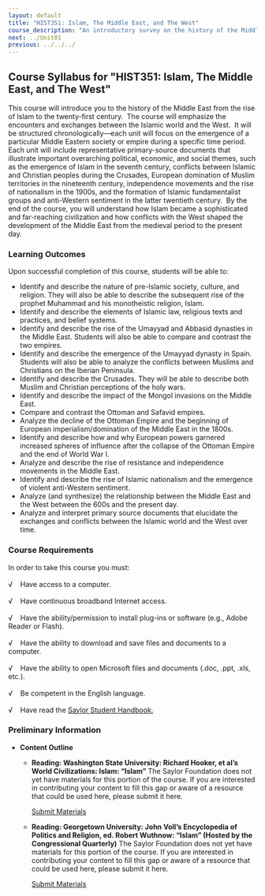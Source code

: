 ```yaml
---
layout: default
title: "HIST351: Islam, The Middle East, and The West"
course_description: "An introductory survey on the history of the Middle East from the rise of Islam in the 7th century to the present, with particular emphasis on the interactions between the Islamic world and the West."
next: ../Unit01
previous: ../../../
---
```

Course Syllabus for "HIST351: Islam, The Middle East, and The West"
-------------------------------------------------------------------

This course will introduce you to the history of the Middle East from
the rise of Islam to the twenty-first century.  The course will
emphasize the encounters and exchanges between the Islamic world and the
West.  It will be structured chronologically—each unit will focus on the
emergence of a particular Middle Eastern society or empire during a
specific time period.  Each unit will include representative
primary-source documents that illustrate important overarching
political, economic, and social themes, such as the emergence of Islam
in the seventh century, conflicts between Islamic and Christian peoples
during the Crusades, European domination of Muslim territories in the
nineteenth century, independence movements and the rise of nationalism
in the 1900s, and the formation of Islamic fundamentalist groups and
anti-Western sentiment in the latter twentieth century.  By the end of
the course, you will understand how Islam became a sophisticated and
far-reaching civilization and how conflicts with the West shaped the
development of the Middle East from the medieval period to the present
day.

### Learning Outcomes

Upon successful completion of this course, students will be able to:

-   Identify and describe the nature of pre-Islamic society, culture,
    and religion. They will also be able to describe the subsequent rise
    of the prophet Muhammad and his monotheistic religion, Islam.
-   Identify and describe the elements of Islamic law, religious texts
    and practices, and belief systems.
-   Identify and describe the rise of the Umayyad and Abbasid dynasties
    in the Middle East. Students will also be able to compare and
    contrast the two empires.
-   Identify and describe the emergence of the Umayyad dynasty in Spain.
    Students will also be able to analyze the conflicts between Muslims
    and Christians on the Iberian Peninsula.
-   Identify and describe the Crusades. They will be able to describe
    both Muslim and Christian perceptions of the holy wars.
-   Identify and describe the impact of the Mongol invasions on the
    Middle East.
-   Compare and contrast the Ottoman and Safavid empires.
-   Analyze the decline of the Ottoman Empire and the beginning of
    European imperialism/domination of the Middle East in the 1800s.
-   Identify and describe how and why European powers garnered increased
    spheres of influence after the collapse of the Ottoman Empire and
    the end of World War I.
-   Analyze and describe the rise of resistance and independence
    movements in the Middle East.
-   Identify and describe the rise of Islamic nationalism and the
    emergence of violent anti-Western sentiment.
-   Analyze (and synthesize) the relationship between the Middle East
    and the West between the 600s and the present day.
-   Analyze and interpret primary source documents that elucidate the
    exchanges and conflicts between the Islamic world and the West over
    time.

### Course Requirements

In order to take this course you must:  
    
 √    Have access to a computer.  
    
 √    Have continuous broadband Internet access.  
    
 √    Have the ability/permission to install plug-ins or software (e.g.,
Adobe Reader or Flash).  
    
 √    Have the ability to download and save files and documents to a
computer.  
    
 √    Have the ability to open Microsoft files and documents (.doc,
.ppt, .xls, etc.).  
    
 √    Be competent in the English language.  
        
 √    Have read the [Saylor Student
Handbook.](http://www.saylor.org/site/wp-content/uploads/2012/05/Saylor-StudentHandbook.pdf)

### Preliminary Information

-   **Content Outline**
    -   **Reading: Washington State University: Richard Hooker, et al’s
        World Civilizations: Islam: “Islam”**
        The Saylor Foundation does not yet have materials for this
        portion of the course. If you are interested in contributing
        your content to fill this gap or aware of a resource that could
        be used here, please submit it here.

        [Submit Materials](/contribute/)

    -   **Reading: Georgetown University: John Voll’s Encyclopedia of
        Politics and Religion, ed. Robert Wuthnow: “Islam” (Hosted by
        the Congressional Quarterly)**
        The Saylor Foundation does not yet have materials for this
        portion of the course. If you are interested in contributing
        your content to fill this gap or aware of a resource that could
        be used here, please submit it here.

        [Submit Materials](/contribute/)

